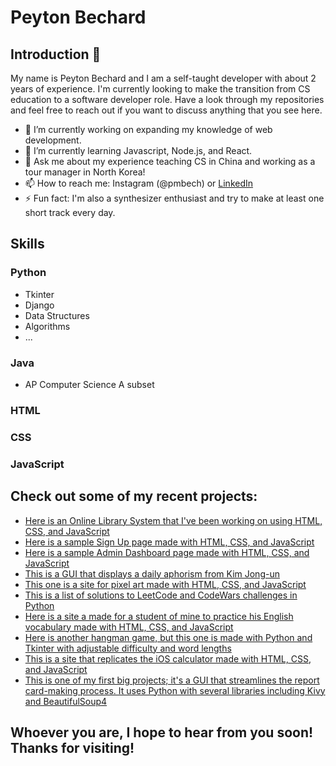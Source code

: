 # Peyton Bechard


## Introduction 👋

My name is Peyton Bechard and I am a self-taught developer with about 2 years of experience. I'm currently looking to make the transition from CS education to a software developer role. Have a look through my repositories and feel free to reach out if you want to discuss anything that you see here.

- 🔭 I’m currently working on expanding my knowledge of web development.
- 🌱 I’m currently learning Javascript, Node.js, and React.
- 💬 Ask me about my experience teaching CS in China and working as a tour manager in North Korea!
- 📫 How to reach me: Instagram (@pmbech) or [LinkedIn](https://www.linkedin.com/in/peyton-bechard/)
- ⚡ Fun fact: I'm also a synthesizer enthusiast and try to make at least one short track every day.


## Skills

### Python
- Tkinter
- Django
- Data Structures
- Algorithms
- ...

### Java
- AP Computer Science A subset
  
### HTML
### CSS
### JavaScript


## Check out some of my recent projects:

- [Here is an Online Library System that I've been working on using HTML, CSS, and JavaScript](https://github.com/pmbechard/Library)
- [Here is a sample Sign Up page made with HTML, CSS, and JavaScript](https://github.com/pmbechard/Sign-Up-Page)
- [Here is a sample Admin Dashboard page made with HTML, CSS, and JavaScript](https://github.com/pmbechard/Admin-Dashboard)
- [This is a GUI that displays a daily aphorism from Kim Jong-un](https://github.com/pmbechard/KimJongUnAphorisms)
- [This one is a site for pixel art made with HTML, CSS, and JavaScript](https://github.com/pmbechard/Pixton)
- [This is a list of solutions to LeetCode and CodeWars challenges in Python](https://github.com/pmbechard/CodingChallenges)
- [Here is a site a made for a student of mine to practice his English vocabulary made with HTML, CSS, and JavaScript](https://github.com/pmbechard/sampsons-vocabulary)
- [Here is another hangman game, but this one is made with Python and Tkinter with adjustable difficulty and word lengths](https://github.com/pmbechard/Tk-Hangman)
- [This is a site that replicates the iOS calculator made with HTML, CSS, and JavaScript](https://github.com/pmbechard/iOS-Calculator-Replica)
- [This is one of my first big projects; it's a GUI that streamlines the report card-making process. It uses Python with several libraries including Kivy and BeautifulSoup4](https://github.com/pmbechard/Rosedale-GHS-Reporting-System)

## Whoever you are, I hope to hear from you soon! Thanks for visiting!

